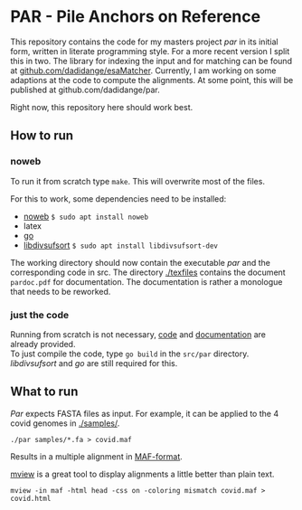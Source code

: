 # PAR - Pile Anchors on Reference

This repository contains the code for my masters project *par* in its initial form, written in literate programming style. 
For a more recent version I split this in two. 
The library for indexing the input and for matching can be found at [github.com/dadidange/esaMatcher](github.com/dadidange/esaMatcher). 
Currently, I am working on some adaptions at the code to compute the alignments.
At some point, this will be published at github.com/dadidange/par. 

Right now, this repository here should work best. 

## How to run
### noweb
To run it from scratch type `make`. 
This will overwrite most of the files. 

For this to work, some dependencies need to be installed:
 - [noweb](https://www.cs.tufts.edu/~nr/noweb/) 
    `$ sudo apt install noweb`
 - latex 
 - [go](https://go.dev/doc/install)
 - [libdivsufsort](https://github.com/y-256/libdivsufsort)
    `$ sudo apt install libdivsufsort-dev`

The working directory should now contain the executable *par* and the corresponding code in src.
The directory [./texfiles](./texfiles) contains the document `pardoc.pdf` for documentation.
The documentation is rather a monologue that needs to be reworked. 

### just the code
Running from scratch is not necessary, [code](./src) and [documentation](./texfiles/pardoc.pdf) are already provided.  
To just compile the code, type `go build` in the `src/par` directory. 
*libdivsufsort* and *go* are still required for this. 

## What to run
*Par* expects FASTA files as input. For example, it can be applied to the 4 covid genomes in [./samples/](./samples/).
```
./par samples/*.fa > covid.maf
```
Results in a multiple alignment in [MAF-format](https://genome.ucsc.edu/FAQ/FAQformat.html#format5).

[mview](https://desmid.github.io/mview/) is a great tool to display alignments a little better than plain text. 
```
mview -in maf -html head -css on -coloring mismatch covid.maf > covid.html
```
